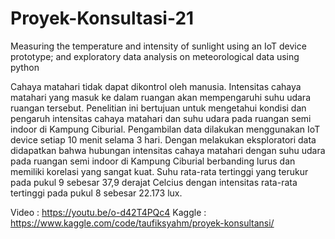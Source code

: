 # Proyek-Konsultasi-21
Measuring the temperature and intensity of sunlight using an IoT device prototype; and exploratory data analysis on meteorological data using python

Cahaya matahari tidak dapat dikontrol oleh manusia. Intensitas cahaya matahari yang masuk ke dalam ruangan akan mempengaruhi suhu udara ruangan tersebut. Penelitian ini bertujuan untuk mengetahui kondisi dan pengaruh intensitas cahaya matahari dan suhu udara pada ruangan semi indoor di Kampung Ciburial. Pengambilan data dilakukan menggunakan IoT device setiap 10 menit selama 3 hari. Dengan melakukan eksploratori data didapatkan bahwa hubungan intensitas cahaya matahari dengan suhu udara pada ruangan semi indoor di Kampung Ciburial berbanding lurus dan memiliki korelasi yang sangat kuat. Suhu rata-rata tertinggi yang terukur pada pukul 9 sebesar 37,9 derajat Celcius dengan intensitas rata-rata tertinggi pada pukul 8 sebesar 22.173 lux.

Video   : https://youtu.be/o-d42T4PQc4
Kaggle  : https://www.kaggle.com/code/taufiksyahm/proyek-konsultansi/


